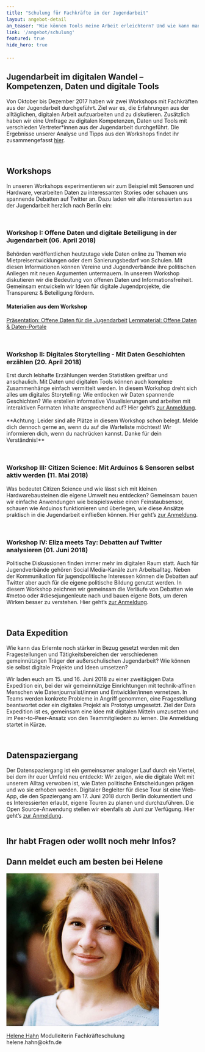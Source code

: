 ```yaml
---
title: "Schulung für Fachkräfte in der Jugendarbeit"
layout: angebot-detail
an_teaser: "Wie können Tools meine Arbeit erleichtern? Und wie kann man mit Daten gute Geschichten erzählen? Wir wollen Jugendverbände und gemeinnützige Organisationen in der Jugendarbeit auf dem Weg in die Digitalisierung begleiten: Dazu bieten wir verschiedene Workshops und Formate an, in denen wir mit digitalen Tools experimentieren und gemeinsam tiefer in die Welt der Daten eintauchen."
link: '/angebot/schulung'
featured: true
hide_hero: true

---
```

<h2>Jugendarbeit im digitalen Wandel – Kompetenzen, Daten und digitale Tools</h2>
<p>
	Von Oktober bis Dezember 2017 haben wir zwei Workshops mit Fachkräften aus der Jugendarbeit durchgeführt. Ziel war es, die Erfahrungen aus der alltäglichen, digitalen Arbeit aufzuarbeiten und zu diskutieren. Zusätzlich haben wir eine Umfrage zu digitalen Kompetenzen, Daten und Tools mit verschieden Vertreter*innen aus der Jugendarbeit durchgeführt. Die Ergebnisse unserer Analyse und Tipps aus den Workshops findet ihr zusammengefasst <a class="highlight-grey" href="https://bedarfsanalyse.demokratielabore.de">hier</a>.
</p><br>
<h2>Workshops</h2>
<p>
	In unseren Workshops experimentieren wir zum Beispiel mit Sensoren und Hardware, verarbeiten Daten zu interessanten Stories oder schauen uns spannende Debatten auf Twitter an. Dazu laden wir alle Interessierten aus der Jugendarbeit herzlich nach Berlin ein:
</p><br>

<h3>Workshop I: Offene Daten und digitale Beteiligung in der Jugendarbeit (06. April 2018)</h3>
<p>
Behörden veröffentlichen heutzutage viele Daten online zu Themen wie Mietpreisentwicklungen oder dem Sanierungsbedarf von Schulen. Mit diesen Informationen können Vereine und Jugendverbände ihre politischen Anliegen mit neuen Argumenten untermauern. In unserem Workshop diskutieren wir die Bedeutung von offenen Daten und Informationsfreiheit. Gemeinsam entwickeln wir Ideen für digitale Jugendprojekte, die Transparenz & Beteiligung fördern. <br>
	
<h4>Materialien aus dem Workshop</h4>
		    <a class="btn-download" href="/workshops/downloads/Demokratielabore_Präsentation_Offene-Daten-in-der-Jugendarbeit.pdf" download="/workshops/downloads/Demokratielabore_Präsentation_Offene-Daten-in-der-Jugendarbeit.pdf">Präsentation: Offene Daten für die Jugendarbeit</a>
                    <a class="btn-download" href="/workshops/downloads/Demokratielabore_Lernmaterial_OpenData-Portale.pdf" download="/workshops/downloads/Demokratielabore_Lernmaterial_OpenData-Portale.pdf">Lernmaterial: Offene Daten & Daten-Portale</a>
</p><br>

<h3>Workshop II: Digitales Storytelling - Mit Daten Geschichten erzählen (20. April 2018)</h3>
<p>
Erst durch lebhafte Erzählungen werden Statistiken greifbar und anschaulich. Mit Daten und digitalen Tools können auch komplexe Zusammenhänge einfach vermittelt werden. In diesem Workshop dreht sich alles um digitales Storytelling: Wie entlocken wir Daten spannende Geschichten? Wie erstellen informative Visualisierungen und arbeiten mit interaktiven Formaten Inhalte ansprechend auf? Hier geht’s <a class="highlight-grey" href="https://goo.gl/forms/BIp8tBFxbTWUP2Ox2">zur Anmeldung</a>.
<br>	
<br>	
**Achtung: Leider sind alle Plätze in diesem Workshop schon belegt. Melde dich dennoch gerne an, wenn du auf die Warteliste möchtest! Wir informieren dich, wenn du nachrücken kannst. Danke für dein Verständnis!**
</p><br>

<h3>Workshop III: Citizen Science: Mit Arduinos & Sensoren selbst aktiv werden (11. Mai 2018)</h3>
<p>
Was bedeutet Citizen Science und wie lässt sich mit kleinen Hardwarebausteinen die eigene Umwelt neu entdecken? Gemeinsam bauen wir einfache Anwendungen wie beispielsweise einen Feinstaubsensor, schauen wie Arduinos funktionieren und überlegen, wie diese Ansätze praktisch in die Jugendarbeit einfließen können. Hier geht’s <a class="highlight-grey" href="https://goo.gl/forms/BIp8tBFxbTWUP2Ox2">zur Anmeldung</a>.
</p><br>

<h3>Workshop IV: Eliza meets Tay: Debatten auf Twitter analysieren (01. Juni 2018)</h3>
<p>
Politische Diskussionen finden immer mehr im digitalen Raum statt. Auch für Jugendverbände gehören Social Media-Kanäle zum Arbeitsalltag. Neben der Kommunikation für jugendpolitische Interessen können die Debatten auf Twitter aber auch für die eigene politische Bildung genutzt werden. In diesem Workshop zeichnen wir gemeinsam die Verläufe von Debatten wie #metoo oder #diesejungenleute nach und bauen eigene Bots, um deren Wirken besser zu verstehen. Hier geht’s <a class="highlight-grey" href="https://goo.gl/forms/BIp8tBFxbTWUP2Ox2">zur Anmeldung</a>.
</p><br>

<h2>Data Expedition</h2>
<p>
	Wie kann das Erlernte noch stärker in Bezug gesetzt werden mit den Fragestellungen und Tätigkeitsbereichen der verschiedenen gemeinnützigen Träger der außerschulischen Jugendarbeit? Wie können sie selbst digitale Projekte und Ideen umsetzen?
</p>
<p>
	Wir laden euch am 15. und 16. Juni 2018 zu einer zweitägigen Data Expedition ein, bei der wir gemeinnützige Einrichtungen mit technik-affinen Menschen wie Datenjournalist/innen und Entwickler/innen vernetzen. In Teams werden konkrete Probleme in Angriff genommen, eine Fragestellung beantwortet oder ein digitales Projekt als Prototyp umgesetzt. Ziel der Data Expedition ist es, gemeinsam eine Idee mit digitalen Mitteln umzusetzen und im Peer-to-Peer-Ansatz von den Teammitgliedern zu lernen. Die Anmeldung startet in Kürze. 
</p><br>

<h2>Datenspaziergang</h2>
<p>
	Der Datenspaziergang ist ein gemeinsamer analoger Lauf durch ein Viertel, bei dem ihr euer Umfeld neu entdeckt: Wir zeigen, wie die digitale Welt mit unserem Alltag verwoben ist, wie Daten politische Entscheidungen prägen und wo sie erhoben werden. Digitaler Begleiter für diese Tour ist eine Web-App, die den Spaziergang am 17. Juni 2018 durch Berlin dokumentiert und es Interessierten erlaubt, eigene Touren zu planen und durchzuführen. Die Open Source-Anwendung stellen wir ebenfalls ab Juni zur Verfügung. Hier geht’s <a class="highlight-grey" href="https://goo.gl/forms/BIp8tBFxbTWUP2Ox2">zur Anmeldung</a>. <br><br>

<div class="fond__grey-bright join__statement">
    <div class="container text-center">
        <div class="row">
            <h2>Ihr habt Fragen oder wollt noch mehr Infos?</h2> 
            <h2> Dann meldet euch am besten bei Helene</h2>
            <div class="members justify-content-md-center">
                <a class="members-image-wrap" href="mailto:helene.hahn@okfn.de"><img class="img-circle member-avatar" alt="Helene Hahn" src="/img/avatars/helene.jpg"></a>
            </div>
<p>
    <span class="speaker-name"><a class="text__blue" href="mailto:helene.hahn@okfn.de">Helene Hahn</a> </span>Modulleiterin Fachkräfteschulung<br>helene.hahn@okfn.de
</p>
</div>
</div>
</div>





